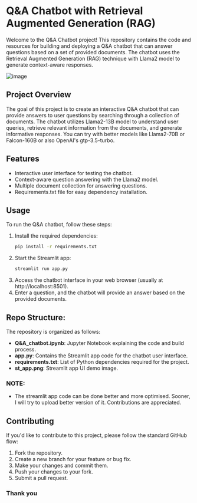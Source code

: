# Q&A Chatbot with Retrieval Augmented Generation (RAG)

Welcome to the Q&A Chatbot project! This repository contains the code and resources for building and deploying a Q&A chatbot that can answer questions based on a set of provided documents. The chatbot uses the Retrieval Augmented Generation (RAG) technique with Llama2 model to generate context-aware responses.

![image](https://github.com/anemvamsi4/Multi-document-QA-Chatbot/assets/84965880/6a1c6d1b-187a-4a41-a4b9-a32bf6c2dc6b)


## Project Overview

The goal of this project is to create an interactive Q&A chatbot that can provide answers to user questions by searching through a collection of documents. The chatbot utilizes Llama2-13B model to understand user queries, retrieve relevant information from the documents, and generate informative responses. You can try with better models like Llama2-70B or Falcon-160B or also OpenAI's gtp-3.5-turbo.

## Features

- Interactive user interface for testing the chatbot.
- Context-aware question answering with the Llama2 model.
- Multiple document collection for answering questions.
- Requirements.txt file for easy dependency installation.

## Usage

To run the Q&A chatbot, follow these steps:

1. Install the required dependencies:
   ```bash
   pip install -r requirements.txt
2. Start the Streamlit app:
   ```bash
   streamlit run app.py
3. Access the chatbot interface in your web browser (usually at http://localhost:8501).
4. Enter a question, and the chatbot will provide an answer based on the provided documents.

## Repo Structure:
The repository is organized as follows:

- **Q&A_chatbot.ipynb**: Jupyter Notebook explaining the code and build process.
- **app.py**: Contains the Streamlit app code for the chatbot user interface.
- **requirements.txt**: List of Python dependencies required for the project.
- **st_app.png**: Streamlit app UI demo image.

### NOTE:
- The streamlit app code can be done better and more optimised. Sooner, I will try to upload better version of it. Contributions are appreciated.

## Contributing

If you'd like to contribute to this project, please follow the standard GitHub flow:

1. Fork the repository.
2. Create a new branch for your feature or bug fix.
3. Make your changes and commit them.
4. Push your changes to your fork.
5. Submit a pull request.

### Thank you
